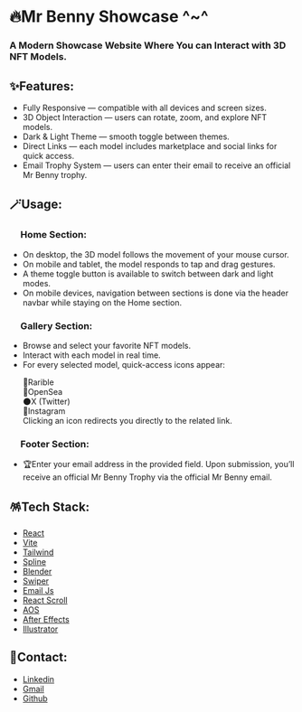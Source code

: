 # 🔥Mr Benny Showcase ^~^
### A Modern Showcase Website Where You can Interact with 3D NFT Models.


## ✨Features:
* Fully Responsive — compatible with all devices and screen sizes.
* 3D Object Interaction — users can rotate, zoom, and explore NFT models.
* Dark & Light Theme — smooth toggle between themes.
* Direct Links — each model includes marketplace and social links for quick access.
* Email Trophy System — users can enter their email to receive an official Mr Benny trophy.


## 🪄Usage:
### &nbsp;&nbsp;&nbsp;&nbsp; Home Section:
* On desktop, the 3D model follows the movement of your mouse cursor.
* On mobile and tablet, the model responds to tap and drag gestures.
* A theme toggle button is available to switch between dark and light modes.
* On mobile devices, navigation between sections is done via the header navbar while staying on the Home section.

### &nbsp;&nbsp;&nbsp;&nbsp; Gallery Section:
* Browse and select your favorite NFT models.
* Interact with each model in real time.
* For every selected model, quick-access icons appear:

&nbsp;&nbsp;&nbsp;&nbsp;&nbsp;&nbsp;🌟Rarible
<br>
&nbsp;&nbsp;&nbsp;&nbsp;&nbsp;&nbsp;🌊OpenSea
<br>
&nbsp;&nbsp;&nbsp;&nbsp;&nbsp;&nbsp;🌑X (Twitter)
<br>
&nbsp;&nbsp;&nbsp;&nbsp;&nbsp;&nbsp;🌈Instagram
<br>
&nbsp;&nbsp;&nbsp;&nbsp;&nbsp;&nbsp;Clicking an icon redirects you directly to the related link.

### &nbsp;&nbsp;&nbsp;&nbsp; Footer Section:
* 🏆Enter your email address in the provided field. Upon submission, you’ll receive an official Mr Benny Trophy via the official Mr Benny email.

## 🪅Tech Stack:
* [React](https://react.dev/)
* [Vite](https://vite.dev/)
* [Tailwind](https://tailwindcss.com/)
* [Spline](https://spline.design/)
* [Blender](https://studio.blender.org/)
* [Swiper](https://swiperjs.com/)
* [Email Js](https://www.emailjs.com/)
* [React Scroll](https://www.npmjs.com/package/react-scroll)
* [AOS](https://michalsnik.github.io/aos/)
* [After Effects](https://www.adobe.com/products/aftereffects.html)
* [Illustrator](https://www.adobe.com/products/illustrator.html)

## 🔗Contact:
* [Linkedin](https://linkedin.com/in/amin-asgari)
* [Gmail](mailto:aauidev.work@gmail.com)
* [Github](https://github.com/Aauidev)